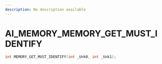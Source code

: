 ```yaml
---
description: No description available 
---
```


# AI_MEMORY\_MEMORY_GET_MUST_IDENTIFY

```cpp
int MEMORY_GET_MUST_IDENTIFY(int _Unk0, int _Unk1);
```